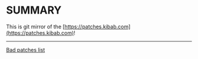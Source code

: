 # SUMMARY
This is git mirror of the [https://patches.kibab.com](https://patches.kibab.com)!

---

[Bad patches list](https://github.com/siemens-mobile-hacks/patches/blob/main/bad.md)
